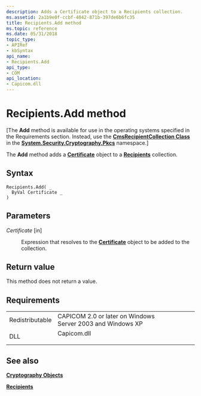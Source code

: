 ```yaml
---
description: Adds a Certificate object to a Recipients collection.
ms.assetid: 2a1b9e0f-ccbf-4042-871b-397de6b6fc35
title: Recipients.Add method
ms.topic: reference
ms.date: 05/31/2018
topic_type:
- APIRef
- kbSyntax
api_name:
- Recipients.Add
api_type:
- COM
api_location:
- Capicom.dll
---
```


# Recipients.Add method

\[The **Add** method is available for use in the operating systems specified in the Requirements section. Instead, use the [**CmsRecipientCollection Class**](/dotnet/api/system.security.cryptography.pkcs.cmsrecipientcollection?view=dotnet-plat-ext-3.1&preserve-view=true) in the [**System.Security.Cryptography.Pkcs**](/dotnet/api/system.security.cryptography.pkcs?view=dotnet-plat-ext-3.1&preserve-view=true) namespace.\]

The **Add** method adds a [**Certificate**](certificate.md) object to a [**Recipients**](recipients.md) collection.

## Syntax


```VB
Recipients.Add( _
  ByVal Certificate _
)
```



## Parameters

<dl> <dt>

*Certificate* \[in\]
</dt> <dd>

Expression that resolves to the [**Certificate**](certificate.md) object to be added to the collection.

</dd> </dl>

## Return value

This method does not return a value.

## Requirements



|                            |                                                                                        |
|----------------------------|----------------------------------------------------------------------------------------|
| Redistributable<br/> | CAPICOM 2.0 or later on Windows Server 2003 and Windows XP<br/>                  |
| DLL<br/>             | <dl> <dt>Capicom.dll</dt> </dl> |



## See also

<dl> <dt>

[**Cryptography Objects**](cryptography-objects.md)
</dt> <dt>

[**Recipients**](recipients.md)
</dt> </dl>

 

 
